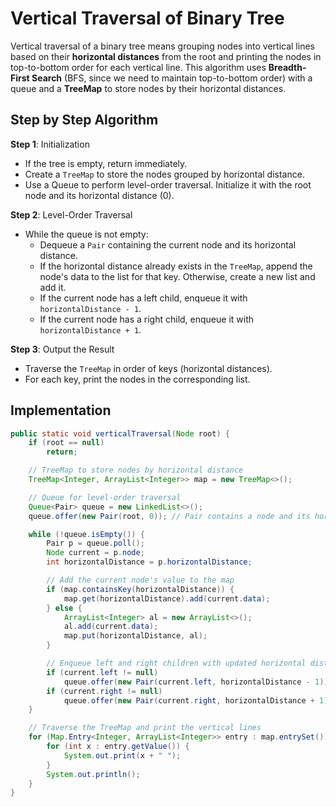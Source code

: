 # Vertical Traversal of Binary Tree

Vertical traversal of a binary tree means grouping nodes into vertical lines based on their **horizontal distances** from the root and printing the nodes in top-to-bottom order for each vertical line. This algorithm uses **Breadth-First Search** (BFS, since we need to maintain top-to-bottom order) with a queue and a **TreeMap** to store nodes by their horizontal distances.

## Step by Step Algorithm

**Step 1**: Initialization

- If the tree is empty, return immediately.
- Create a `TreeMap` to store the nodes grouped by horizontal distance.
- Use a Queue to perform level-order traversal. Initialize it with the root node and its horizontal distance (0).

**Step 2**: Level-Order Traversal

- While the queue is not empty:
  - Dequeue a `Pair` containing the current node and its horizontal distance.
  - If the horizontal distance already exists in the `TreeMap`, append the node's data to the list for that key. Otherwise, create a new list and add it.
  - If the current node has a left child, enqueue it with `horizontalDistance - 1`.
  - If the current node has a right child, enqueue it with `horizontalDistance + 1`.

**Step 3**: Output the Result

- Traverse the `TreeMap` in order of keys (horizontal distances).
- For each key, print the nodes in the corresponding list.

## Implementation

```java
public static void verticalTraversal(Node root) {
    if (root == null)
        return;

    // TreeMap to store nodes by horizontal distance
    TreeMap<Integer, ArrayList<Integer>> map = new TreeMap<>();

    // Queue for level-order traversal
    Queue<Pair> queue = new LinkedList<>();
    queue.offer(new Pair(root, 0)); // Pair contains a node and its horizontal distance

    while (!queue.isEmpty()) {
        Pair p = queue.poll();
        Node current = p.node;
        int horizontalDistance = p.horizontalDistance;

        // Add the current node's value to the map
        if (map.containsKey(horizontalDistance)) {
            map.get(horizontalDistance).add(current.data);
        } else {
            ArrayList<Integer> al = new ArrayList<>();
            al.add(current.data);
            map.put(horizontalDistance, al);
        }

        // Enqueue left and right children with updated horizontal distances
        if (current.left != null)
            queue.offer(new Pair(current.left, horizontalDistance - 1));
        if (current.right != null)
            queue.offer(new Pair(current.right, horizontalDistance + 1));
    }

    // Traverse the TreeMap and print the vertical lines
    for (Map.Entry<Integer, ArrayList<Integer>> entry : map.entrySet()) {
        for (int x : entry.getValue()) {
            System.out.print(x + " ");
        }
        System.out.println();
    }
}
```
